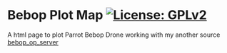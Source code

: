 # Bebop Plot Map [![License: GPLv2](https://img.shields.io/badge/License-GPLv2-blue.svg)](https://opensource.org/licenses/GPL-2.0)
A html page to plot Parrot Bebop Drone working with my another source [bebop_op_server](https://github.com/gtoshinakano/bebop_op_server)
